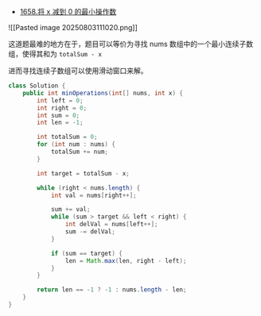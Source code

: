 - [1658.将 x 减到 0 的最小操作数](https://leetcode.cn/problems/minimum-operations-to-reduce-x-to-zero/)

![[Pasted image 20250803111020.png]]

这道题最难的地方在于，题目可以等价为寻找 nums 数组中的一个最小连续子数组，使得其和为 `totalSum - x`

进而寻找连续子数组可以使用滑动窗口来解。

```java
class Solution {
    public int minOperations(int[] nums, int x) {
        int left = 0;
        int right = 0;
        int sum = 0;
        int len = -1;

        int totalSum = 0;
        for (int num : nums) {
            totalSum += num;
        }

        int target = totalSum - x;

        while (right < nums.length) {
            int val = nums[right++];

            sum += val;
            while (sum > target && left < right) {
                int delVal = nums[left++];
                sum -= delVal;
            }

            if (sum == target) {
                len = Math.max(len, right - left);
            }
        }

        return len == -1 ? -1 : nums.length - len;
    }
}
```